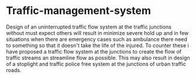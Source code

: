 # Traffic-management-system
Design of an uninterrupted traffic flow system at the traffic junctions without must expect others will result in minimize severe hold up and in few situations when there are emergency cases such as ambulance there need to something so that it doesn't take the life of the injured. To counter these i have proposed a traffic flow system at the junctions to create the flow of traffic streams an streamline flow as possible. This may also result in design of a stoplight and traffic police free system at the junctions of urban traffic roads.

